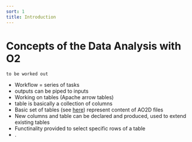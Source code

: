 ```yaml
---
sort: 1
title: Introduction
---
```


# Concepts of the Data Analysis with O2

```todo
to be worked out
```

- Workflow = series of tasks
- outputs can be piped to inputs
- Working on tables (Apache arrow tables)
- table is basically a collection of columns
- Basic set of tables (see [here](/docs/datamodel/README.md)) represent content of AO2D files
- New columns and table can be declared and produced, used to extend existing tables
- Functinality provided to select specific rows of a table
- .
